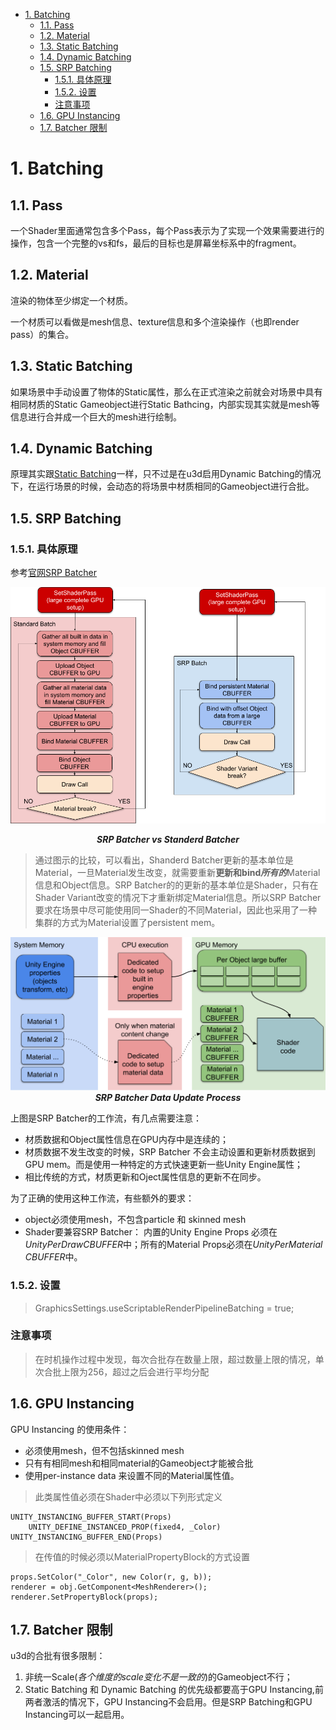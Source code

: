 <!-- TOC -->

- [1. Batching](#1-batching)
    - [1.1. Pass](#11-pass)
    - [1.2. Material](#12-material)
    - [1.3. Static Batching](#13-static-batching)
    - [1.4. Dynamic Batching](#14-dynamic-batching)
    - [1.5. SRP Batching](#15-srp-batching)
        - [1.5.1. 具体原理](#151-具体原理)
        - [1.5.2. 设置](#152-设置)
        - [注意事项](#注意事项)
    - [1.6. GPU Instancing](#16-gpu-instancing)
    - [1.7. Batcher 限制](#17-batcher-限制)

<!-- /TOC -->

# 1. Batching
## 1.1. Pass
一个Shader里面通常包含多个Pass，每个Pass表示为了实现一个效果需要进行的操作，包含一个完整的vs和fs，最后的目标也是屏幕坐标系中的fragment。
## 1.2. Material
渲染的物体至少绑定一个材质。

一个材质可以看做是mesh信息、texture信息和多个渲染操作（也即render pass）的集合。
## 1.3. Static Batching
如果场景中手动设置了物体的Static属性，那么在正式渲染之前就会对场景中具有相同材质的Static Gameobject进行Static Bathcing，内部实现其实就是mesh等信息进行合并成一个巨大的mesh进行绘制。
## 1.4. Dynamic Batching
原理其实跟[Static Batching](##13-static-batching)一样，只不过是在u3d启用Dynamic Batching的情况下，在运行场景的时候，会动态的将场景中材质相同的Gameobject进行合批。
## 1.5. SRP Batching
### 1.5.1. 具体原理

参考[官网SRP Batcher](https://docs.unity3d.com/Manual/SRPBatcher.html)
<div align=center>

![SRP Batcher vs Standerd Batcher][SRPBatcherProcess]

***SRP Batcher vs Standerd Batcher***
</div>

>通过图示的比较，可以看出，Shanderd Batcher更新的基本单位是Material，一旦Material发生改变，就需要重新**更新和bind*所有的***Material信息和Object信息。SRP Batcher的的更新的基本单位是Shader，只有在Shader Variant改变的情况下才重新绑定Material信息。所以SRP Batcher要求在场景中尽可能使用同一Shader的不同Material，因此也采用了一种集群的方式为Material设置了persistent mem。
<div align=center>

![SRP Batcher Data Update Process][SRPBatcherDataUpateProcess]
***SRP Batcher Data Update Process***
</div>

上图是SRP Batcher的工作流，有几点需要注意：
- 材质数据和Object属性信息在GPU内存中是连续的；
- 材质数据不发生改变的时候，SRP Batcher 不会主动设置和更新材质数据到GPU mem。而是使用一种特定的方式快速更新一些Unity Engine属性；
- 相比传统的方式，材质更新和Oject属性信息的更新不在同步。

为了正确的使用这种工作流，有些额外的要求：
- object必须使用mesh，不包含particle 和 skinned mesh
- Shader要兼容SRP Batcher： 内置的Unity Engine Props 必须在*UnityPerDrawCBUFFER*中；所有的Material Props必须在*UnityPerMaterial CBUFFER*中。

### 1.5.2. 设置
> GraphicsSettings.useScriptableRenderPipelineBatching = true;

### 注意事项
> 在时机操作过程中发现，每次合批存在数量上限，超过数量上限的情况，单次合批上限为256，超过之后会进行平均分配

## 1.6. GPU Instancing
GPU Instancing 的使用条件：
- 必须使用mesh，但不包括skinned mesh
- 只有有相同mesh和相同material的Gameobject才能被合批
- 使用per-instance data 来设置不同的Material属性值。
>此类属性值必须在Shader中必须以下列形式定义

```
UNITY_INSTANCING_BUFFER_START(Props)
    UNITY_DEFINE_INSTANCED_PROP(fixed4, _Color)
UNITY_INSTANCING_BUFFER_END(Props)
```
>在传值的时候必须以MaterialPropertyBlock的方式设置

```
props.SetColor("_Color", new Color(r, g, b));  
renderer = obj.GetComponent<MeshRenderer>();
renderer.SetPropertyBlock(props);
```

## 1.7. Batcher 限制
u3d的合批有很多限制：
1. 非统一Scale(*各个维度的scale变化不是一致的*)的Gameobject不行；
2. Static Batching 和 Dynamic Batching 的优先级都要高于GPU Instancing,前两者激活的情况下，GPU Instancing不会启用。但是SRP Batching和GPU Instancing可以一起启用。

[SRPBatcherProcess]: ./SRPBatcherProcess.png
[SRPBatcherDataUpateProcess]: ./SRP_Batcher_Data_Update_Process.png